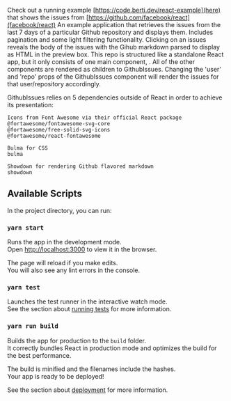 Check out a running example [https://code.berti.dev/react-example](here) that shows the issues from [https://github.com/facebook/react](facebook/react)
An example application that retrieves the issues from the last 7 days of a particular Github repository and displays them. Includes pagination and some light filtering functionality. Clicking on an issues reveals the body of the issues with the Gihub markdown parsed to display as HTML in the preview box. This repo is structured like a standalone React app, but it only consists of one main component, <GithubIssues user="" repo="">. All of the other components are rendered as children to GithubIssues. Changing the 'user' and 'repo' props of the GithubIssues component will render the issues for that user/repository accordingly.

GithubIssues relies on 5 dependencies outside of React in order to achieve its presentation:

    Icons from Font Awesome via their official React package
    @fortawesome/fontawesome-svg-core
    @fortawesome/free-solid-svg-icons
    @fortawesome/react-fontawesome

    Bulma for CSS
    bulma

    Showdown for rendering Github flavored markdown
    showdown




## Available Scripts

In the project directory, you can run:

### `yarn start`

Runs the app in the development mode.<br>
Open [http://localhost:3000](http://localhost:3000) to view it in the browser.

The page will reload if you make edits.<br>
You will also see any lint errors in the console.

### `yarn test`

Launches the test runner in the interactive watch mode.<br>
See the section about [running tests](https://facebook.github.io/create-react-app/docs/running-tests) for more information.

### `yarn run build`

Builds the app for production to the `build` folder.<br>
It correctly bundles React in production mode and optimizes the build for the best performance.

The build is minified and the filenames include the hashes.<br>
Your app is ready to be deployed!

See the section about [deployment](https://facebook.github.io/create-react-app/docs/deployment) for more information.
